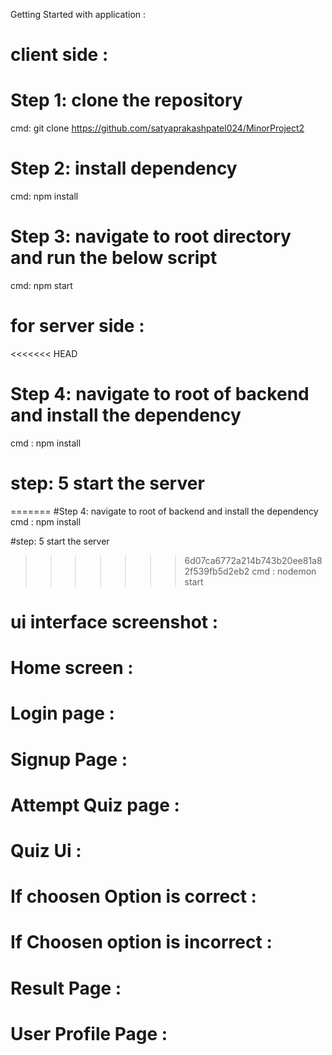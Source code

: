 Getting Started with application : 


# client side : 
# Step 1: clone the repository
cmd: git clone https://github.com/satyaprakashpatel024/MinorProject2

# Step 2: install dependency
cmd: npm install

# Step 3: navigate to root directory and run the below script 
cmd: npm start


# for server side : 

<<<<<<< HEAD
# Step 4: navigate to root of backend and install the dependency 
cmd : npm install

# step: 5 start the server 
=======
#Step 4: navigate to root of backend and install the dependency 
cmd : npm install

#step: 5 start the server 
>>>>>>> 6d07ca6772a214b743b20ee81a82f539fb5d2eb2
cmd : nodemon start

# ui interface  screenshot : 

# Home screen : 



# Login page : 




# Signup Page :



# Attempt Quiz page : 



# Quiz Ui : 



# If choosen Option is correct : 



# If Choosen option is incorrect :



# Result Page : 



# User Profile Page : 


